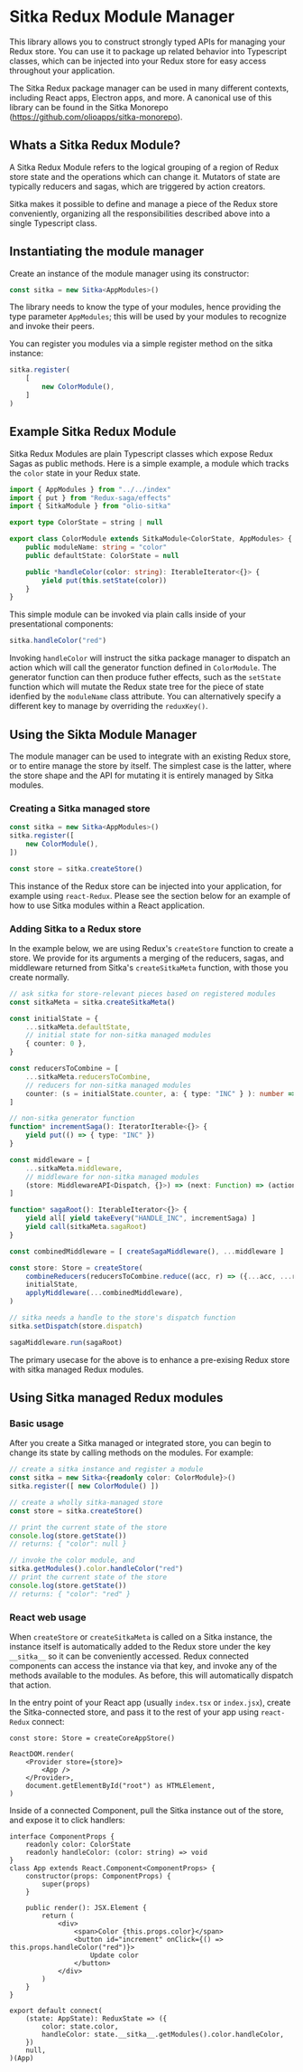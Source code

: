 # Sitka Redux Module Manager

This library allows you to construct strongly typed APIs for managing your Redux store. You can use it to package up related behavior into Typescript classes, which can be injected into your Redux store for easy access throughout your application.

The Sitka Redux package manager can be used in many different contexts, including React apps, Electron apps, and more. A canonical use of this library can be found in the Sitka Monorepo (https://github.com/olioapps/sitka-monorepo).

## Whats a Sitka Redux Module?

A Sitka Redux Module refers to the logical grouping of a region of Redux store state and the operations which can change it. Mutators of state are typically reducers and sagas, which are triggered by action creators.

Sitka makes it possible to define and manage a piece of the Redux store conveniently, organizing all the responsibilities described above into a single Typescript class.

## Instantiating the module manager

Create an instance of the module manager using its constructor:

```typescript
const sitka = new Sitka<AppModules>()
```

The library needs to know the type of your modules, hence providing the type parameter `AppModules`; this will be used by your modules to recognize and invoke their peers.

You can register you modules via a simple register method on the sitka instance:

```typescript
sitka.register(
    [
        new ColorModule(),
    ]
)
```

## Example Sitka Redux Module

Sitka Redux Modules are plain Typescript classes which expose Redux Sagas as public methods. 
Here is a simple example, a module which tracks the `color` state in your Redux state.

```typescript
import { AppModules } from "../../index"
import { put } from "Redux-saga/effects"
import { SitkaModule } from "olio-sitka"

export type ColorState = string | null

export class ColorModule extends SitkaModule<ColorState, AppModules> {
    public moduleName: string = "color"
    public defaultState: ColorState = null

    public *handleColor(color: string): IterableIterator<{}> {
        yield put(this.setState(color))
    }
}
```

This simple module can be invoked via plain calls inside of your presentational components:

```typescript
sitka.handleColor("red")
```

Invoking `handleColor` will instruct the sitka package manager to dispatch an action which will call the generator function defined in `ColorModule`. The generator function can then produce futher effects, such as the `setState` function which will mutate the Redux state tree for the piece of state idenfied by the `moduleName` class attribute. You can alternatively specify a different key to manage by overriding the `reduxKey()`.

## Using the Sikta Module Manager

The module manager can be used to integrate with an existing Redux store, or to entire manage the store by itself. The simplest case is the latter, where the store shape and the API for mutating it is entirely managed by Sitka modules.

### Creating a Sitka managed store

```typescript
const sitka = new Sitka<AppModules>()
sitka.register([ 
    new ColorModule(),
])

const store = sitka.createStore()
```

This instance of the Redux store can be injected into your application, for example using `react-Redux`. Please see the section below for an example of how to use Sitka modules within a React application.

### Adding Sitka to a Redux store

In the example below, we are using Redux's `createStore` function to create a store. We provide for its arguments a merging of the reducers, sagas, and middleware returned from Sitka's `createSitkaMeta` function, with those you create normally. 

```typescript
// ask sitka for store-relevant pieces based on registered modules
const sitkaMeta = sitka.createSitkaMeta()

const initialState = {
    ...sitkaMeta.defaultState,
    // initial state for non-sitka managed modules
    { counter: 0 },
}

const reducersToCombine = [
    ...sitkaMeta.reducersToCombine,
    // reducers for non-sitka managed modules
    counter: (s = initialState.counter, a: { type: "INC" } ): number => a.type === "INC" : s + 1 : s    
]

// non-sitka generator function
function* incrementSaga(): IteratorIterable<{}> {
    yield put(() => { type: "INC" })
}

const middleware = [
    ...sitkaMeta.middleware,
    // middleware for non-sitka managed modules
    (store: MiddlewareAPI<Dispatch, {}>) => (next: Function) => (action: Action) => next(action)
]

function* sagaRoot(): IterableIterator<{}> {
    yield all[ yield takeEvery("HANDLE_INC", incrementSaga) ]
    yield call(sitkaMeta.sagaRoot)
}

const combinedMiddleware = [ createSagaMiddleware(), ...middleware ]

const store: Store = createStore(
    combineReducers(reducersToCombine.reduce((acc, r) => ({...acc, ...r}), {})),
    initialState,
    applyMiddleware(...combinedMiddleware),
)

// sitka needs a handle to the store's dispatch function
sitka.setDispatch(store.dispatch)

sagaMiddleware.run(sagaRoot)
```

The primary usecase for the above is to enhance a pre-exising Redux store with sitka managed Redux modules.

## Using Sitka managed Redux modules

### Basic usage
After you create a Sitka managed or integrated store, you can begin to change its state by calling methods on the modules. For example:

```typescript
// create a sitka instance and register a module
const sitka = new Sitka<{readonly color: ColorModule}>()
sitka.register([ new ColorModule() ])

// create a wholly sitka-managed store
const store = sitka.createStore()

// print the current state of the store
console.log(store.getState())
// returns: { "color": null }

// invoke the color module, and
sitka.getModules().color.handleColor("red")
// print the current state of the store
console.log(store.getState())
// returns: { "color": "red" }
```

### React web usage
When `createStore` or `createSitkaMeta` is called on a Sitka instance, the instance itself is automatically added to the
Redux store under the key `__sitka__` so it can be conveniently accessed. Redux connected components can access the instance
via that key, and invoke any of the methods available to the modules. As before, this will automatically dispatch that action.

In the entry point of your React app (usually `index.tsx` or `index.jsx`), create the Sitka-connected store, and pass it to
the rest of your app using `react-Redux` connect:
```tsx
const store: Store = createCoreAppStore()

ReactDOM.render(
    <Provider store={store}>
        <App />
    </Provider>,
    document.getElementById("root") as HTMLElement,
)
```

Inside of a connected Component, pull the Sitka instance out of the store, and expose it to click handlers: 
```tsx
interface ComponentProps {
    readonly color: ColorState
    readonly handleColor: (color: string) => void
}
class App extends React.Component<ComponentProps> {
    constructor(props: ComponentProps) {
        super(props)
    }

    public render(): JSX.Element {
        return (
            <div>
                <span>Color {this.props.color}</span>
                <button id="increment" onClick={() => this.props.handleColor("red")}>
                    Update color
                </button>
            </div>
        )
    }
}

export default connect(
    (state: AppState): ReduxState => ({
        color: state.color,
        handleColor: state.__sitka__.getModules().color.handleColor,
    })
    null,
)(App)

```
